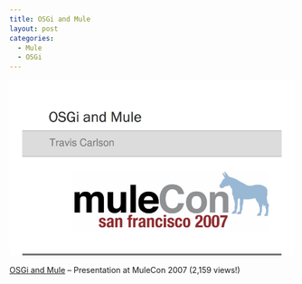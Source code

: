 ```yaml
---
title: OSGi and Mule
layout: post
categories:
  - Mule
  - OSGi
---
```

![OSGi](/wp-content/uploads/2015/05/mule-and-osgi-825x510.png)

<a href="http://www.slideshare.net/ceefour/muleandos-gi-traviscarlson" target="_blank">OSGi and Mule</a> &#8211; Presentation at MuleCon 2007 (2,159 views!)
